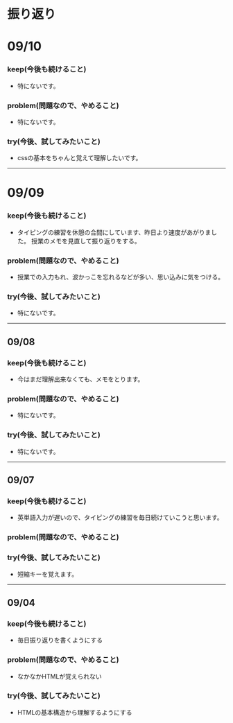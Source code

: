 # 振り返り

# 09/10

### keep(今後も続けること)

- 特にないです。

### problem(問題なので、やめること)

- 特にないです。

### try(今後、試してみたいこと)

- cssの基本をちゃんと覚えて理解したいです。

---

# 09/09

### keep(今後も続けること)

- タイピングの練習を休憩の合間にしています、昨日より速度があがりました。
授業のメモを見直して振り返りをする。

### problem(問題なので、やめること)

- 授業での入力もれ、波かっこを忘れるなどが多い、思い込みに気をつける。

### try(今後、試してみたいこと)

- 特にないです。

---

## 09/08

### keep(今後も続けること)

- 今はまだ理解出来なくても、メモをとります。

### problem(問題なので、やめること)

- 特にないです。

### try(今後、試してみたいこと)

- 特にないです。

---

## 09/07

### keep(今後も続けること)

- 英単語入力が遅いので、タイピングの練習を毎日続けていこうと思います。

### problem(問題なので、やめること)

### try(今後、試してみたいこと)

- 短縮キーを覚えます。

---

## 09/04

### keep(今後も続けること)

- 毎日振り返りを書くようにする

### problem(問題なので、やめること)

- なかなかHTMLが覚えられない

### try(今後、試してみたいこと)

- HTMLの基本構造から理解するようにする

